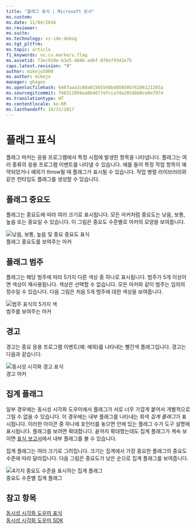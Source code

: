 ```yaml
---
title: "플래그 표식 | Microsoft 문서"
ms.custom: 
ms.date: 11/04/2016
ms.reviewer: 
ms.suite: 
ms.technology: vs-ide-debug
ms.tgt_pltfrm: 
ms.topic: article
f1_keywords: vs.cv.markers.flag
ms.assetid: f3ec919e-63e5-484b-adbf-8f0e79342e75
caps.latest.revision: "9"
author: mikejo5000
ms.author: mikejo
manager: ghogen
ms.openlocfilehash: 646faaa3c80a01565540bd05850b76286121203a
ms.sourcegitcommit: f40311056ea0b4677efcca74a285dbb0ce0e7974
ms.translationtype: HT
ms.contentlocale: ko-KR
ms.lasthandoff: 10/31/2017
---
```

# <a name="flag-markers"></a>플래그 표식
플래그 마커는 응용 프로그램에서 특정 시점에 발생한 항목을 나타냅니다. 플래그는 여러 종류의 응용 프로그램 이벤트를 나타낼 수 있습니다. 예를 들어 특정 작업 항목이 예약되었거나 예외가 throw될 때 플래그가 표시될 수 있습니다. 작업 병렬 라이브러리와 같은 런타임도 플래그를 생성할 수 있습니다.  
  
## <a name="flag-importance"></a>플래그 중요도  
 플래그는 중요도에 따라 여러 크기로 표시됩니다. 모든 마커처럼 중요도는 낮음, 보통, 높음 또는 중요일 수 있습니다.  이 그림은 중요도 수준별로 마커의 모양을 보여줍니다.  
  
 ![낮음, 보통, 높음 및 중요 중요도 표식](../profiling/media/cvmarkerimportance.png "CVMarkerImportance")  
플래그 중요도를 보여주는 마커  
  
## <a name="flag-category"></a>플래그 범주  
 플래그는 해당 범주에 따라 5가지 다른 색상 중 하나로 표시됩니다. 범주가 5개 이상이면 색상이 재사용됩니다. 색상은 선택할 수 없습니다. 모든 마커와 같이 범주는 임의의 정수일 수 있습니다. 다음 그림은 처음 5개 범주에 대한 색상을 보여줍니다.  
  
 ![범주 표식의 5가지 색](../profiling/media/cvmarkercategory.png "CVMarkerCategory")  
범주를 보여주는 마커  
  
## <a name="alerts"></a>경고  
 경고는 중요 응용 프로그램 이벤트(예: 예외)를 나타내는 빨간색 플래그입니다.  경고는 다음과 같습니다.  
  
 ![동시성 시각화 경고 표식](../profiling/media/cvmarkeralert.png "CVMarkerAlert")  
경고 마커  
  
## <a name="aggregation-flags"></a>집계 플래그  
 일부 경우에는 동시성 시각화 도우미에서 플래그가 서로 너무 가깝게 붙어서 개별적으로 그릴 수 없을 수 있습니다. 이 경우에는 내부 플래그를 나타내는 회색 *집계 플래그*가 표시됩니다. 이러한 아이콘 중 하나에 포인터를 놓으면 안에 있는 플래그 수가 도구 설명에 표시됩니다. 플래그를 보려면 확대합니다. 끝까지 확대했는데도 집계 플래그가 계속 보이면 [표식 보고서](../profiling/markers-report.md)에서 내부 플래그를 볼 수 있습니다.  
  
 집계 플래그는 여러 크기로 그려집니다. 크기는 집계에서 가장 중요한 플래그의 중요도 수준에 따라 달라집니다. 다음 그림은 중요도가 낮은 순으로 집계 플래그를 보여줍니다.  
  
 ![4가지 중요도 수준을 표시하는 집계 플래그](../profiling/media/cvmarkeraggregate.png "CVMarkerAggregate")  
중요도 수준별 집계 플래그  
  
## <a name="see-also"></a>참고 항목  
 [동시성 시각화 도우미 표식](../profiling/concurrency-visualizer-markers.md)   
 [동시성 시각화 도우미 SDK](../profiling/concurrency-visualizer-sdk.md)
